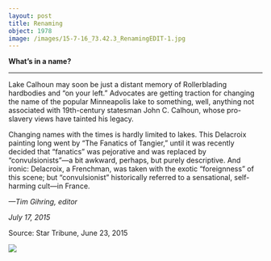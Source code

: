```yaml
---
layout: post
title: Renaming
object: 1978
image: /images/15-7-16_73.42.3_RenamingEDIT-1.jpg
---
```

**What’s in a name?**

****

Lake Calhoun may soon be just a distant memory of Rollerblading hardbodies and “on your left.” Advocates are getting traction for changing the name of the popular Minneapolis lake to something, well, anything not associated with 19th-century statesman John C. Calhoun, whose pro-slavery views have tainted his legacy.

Changing names with the times is hardly limited to lakes. This Delacroix painting long went by “The Fanatics of Tangier,” until it was recently decided that “fanatics” was pejorative and was replaced by “convulsionists”—a bit awkward, perhaps, but purely descriptive. And ironic: Delacroix, a Frenchman, was taken with the exotic “foreignness” of this scene; but “convulsionist” historically referred to a sensational, self-harming cult—in France.

*—Tim Gihring, editor*

*July 17, 2015*

Source: Star Tribune, June 23, 2015

![]({{siteurl.base}}/images/15-7-16_73.42.3_RenamingEDIT-1.jpg)
